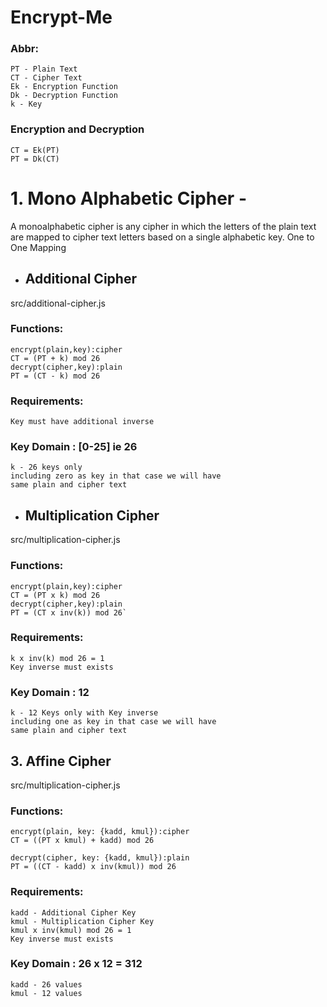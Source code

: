 # Encrypt-Me

### Abbr:

```
PT - Plain Text
CT - Cipher Text
Ek - Encryption Function
Dk - Decryption Function
k - Key
```

### Encryption and Decryption

```
CT = Ek(PT)
PT = Dk(CT)
```

# 1. Mono Alphabetic Cipher -

A monoalphabetic cipher is any cipher in which the letters of the plain text are mapped to cipher text letters based on a single alphabetic key.
One to One Mapping

-   ## Additional Cipher

src/additional-cipher.js

### Functions:

    encrypt(plain,key):cipher
    CT = (PT + k) mod 26
    decrypt(cipher,key):plain
    PT = (CT - k) mod 26

### Requirements:

    Key must have additional inverse

### Key Domain : [0-25] ie 26

    k - 26 keys only
    including zero as key in that case we will have
    same plain and cipher text

-   ## Multiplication Cipher

src/multiplication-cipher.js

### Functions:

    encrypt(plain,key):cipher
    CT = (PT x k) mod 26
    decrypt(cipher,key):plain
    PT = (CT x inv(k)) mod 26`

### Requirements:

    k x inv(k) mod 26 = 1
    Key inverse must exists

### Key Domain : 12

    k - 12 Keys only with Key inverse
    including one as key in that case we will have
    same plain and cipher text

## 3. Affine Cipher

src/multiplication-cipher.js

### Functions:

    encrypt(plain, key: {kadd, kmul}):cipher
    CT = ((PT x kmul) + kadd) mod 26

    decrypt(cipher, key: {kadd, kmul}):plain
    PT = ((CT - kadd) x inv(kmul)) mod 26

### Requirements:

    kadd - Additional Cipher Key
    kmul - Multiplication Cipher Key
    kmul x inv(kmul) mod 26 = 1
    Key inverse must exists

### Key Domain : 26 x 12 = 312

    kadd - 26 values
    kmul - 12 values
